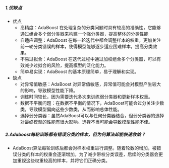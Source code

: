 ##### 1.优缺点
- 优点
	- 高精度：AdaBoost 在处理复杂的分类问题时具有较高的准确性，它能够通过组合多个弱分类器来构建一个强分类器，提高整体的分类性能
	- 自适应调整：AdaBoost 在每一轮迭代中都会调整样本的权重，更加关注前一轮分类错误的样本，使得模型能够逐步适应困难样本，提高分类效果。
	- 不易过拟合：AdaBoost 在迭代过程中通过加权组合多个分类器，可以有效减少过拟合的风险，提高模型的泛化能力。
	- 简单易实现：AdaBoost 的基本原理简单，易于理解和实现。
- 缺点
	- 对异常值敏感：AdaBoost 对异常值敏感，异常值可能会对模型产生较大的影响，导致模型性能下降。
	- 训练时间较长，因为需要迭代多次来训练弱分类器和更新样本权重。
	- 数据不平衡问题：在数据不平衡的情况下，AdaBoost可能会过分关注少数类，导致模型偏向这些少数类，从而影响总体性能。
	- 选择弱分类器：虽然AdaBoost可以与任何分类器结合，但弱分类器的选择对最终模型的性能有很大影响。选择不当可能会导致模型性能不佳。
##### 2.Adaboost每轮训练都有错误分类的样本，但为何算法却能快速收敛？
- AdaBoost算法每轮训练后都会对样本权重进行调整。随着轮数的增加，被错误分类的样本的权重会逐渐增加。为了减少带权分类误差，后续的分类器会更加重视这些权重较高的样本，并将它们正确分类。

